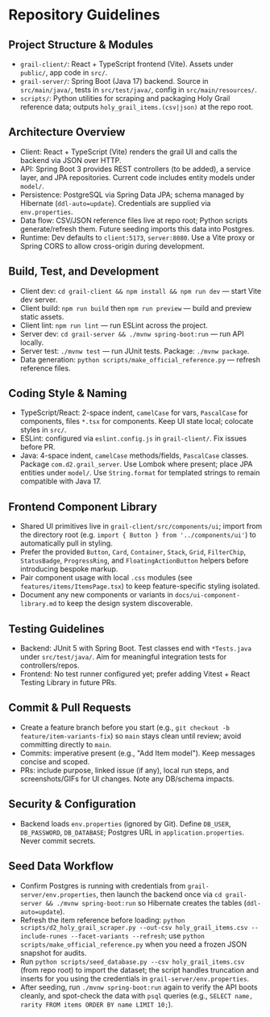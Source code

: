 # Repository Guidelines

## Project Structure & Modules
- `grail-client/`: React + TypeScript frontend (Vite). Assets under `public/`, app code in `src/`.
- `grail-server/`: Spring Boot (Java 17) backend. Source in `src/main/java/`, tests in `src/test/java/`, config in `src/main/resources/`.
- `scripts/`: Python utilities for scraping and packaging Holy Grail reference data; outputs `holy_grail_items.(csv|json)` at the repo root.

## Architecture Overview
- Client: React + TypeScript (Vite) renders the grail UI and calls the backend via JSON over HTTP.
- API: Spring Boot 3 provides REST controllers (to be added), a service layer, and JPA repositories. Current code includes entity models under `model/`.
- Persistence: PostgreSQL via Spring Data JPA; schema managed by Hibernate (`ddl-auto=update`). Credentials are supplied via `env.properties`.
- Data flow: CSV/JSON reference files live at repo root; Python scripts generate/refresh them. Future seeding imports this data into Postgres.
- Runtime: Dev defaults to `client:5173`, `server:8080`. Use a Vite proxy or Spring CORS to allow cross-origin during development.

## Build, Test, and Development
- Client dev: `cd grail-client && npm install && npm run dev` — start Vite dev server.
- Client build: `npm run build` then `npm run preview` — build and preview static assets.
- Client lint: `npm run lint` — run ESLint across the project.
- Server dev: `cd grail-server && ./mvnw spring-boot:run` — run API locally.
- Server test: `./mvnw test` — run JUnit tests. Package: `./mvnw package`.
- Data generation: `python scripts/make_official_reference.py` — refresh reference files.

## Coding Style & Naming
- TypeScript/React: 2-space indent, `camelCase` for vars, `PascalCase` for components, files `*.tsx` for components. Keep UI state local; colocate styles in `src/`.
- ESLint: configured via `eslint.config.js` in `grail-client/`. Fix issues before PR.
- Java: 4-space indent, `camelCase` methods/fields, `PascalCase` classes. Package `com.d2.grail_server`. Use Lombok where present; place JPA entities under `model/`. Use `String.format` for templated strings to remain compatible with Java 17.

## Frontend Component Library
- Shared UI primitives live in `grail-client/src/components/ui`; import from the directory root (e.g. `import { Button } from '../components/ui'`) to automatically pull in styling.
- Prefer the provided `Button`, `Card`, `Container`, `Stack`, `Grid`, `FilterChip`, `StatusBadge`, `ProgressRing`, and `FloatingActionButton` helpers before introducing bespoke markup.
- Pair component usage with local `.css` modules (see `features/items/ItemsPage.tsx`) to keep feature-specific styling isolated.
- Document any new components or variants in `docs/ui-component-library.md` to keep the design system discoverable.

## Testing Guidelines
- Backend: JUnit 5 with Spring Boot. Test classes end with `*Tests.java` under `src/test/java/`. Aim for meaningful integration tests for controllers/repos.
- Frontend: No test runner configured yet; prefer adding Vitest + React Testing Library in future PRs.

## Commit & Pull Requests
- Create a feature branch before you start (e.g., `git checkout -b feature/item-variants-fix`) so `main` stays clean until review; avoid committing directly to `main`.
- Commits: imperative present (e.g., "Add Item model"). Keep messages concise and scoped.
- PRs: include purpose, linked issue (if any), local run steps, and screenshots/GIFs for UI changes. Note any DB/schema impacts.

## Security & Configuration
- Backend loads `env.properties` (ignored by Git). Define `DB_USER`, `DB_PASSWORD`, `DB_DATABASE`; Postgres URL in `application.properties`. Never commit secrets.

## Seed Data Workflow
- Confirm Postgres is running with credentials from `grail-server/env.properties`, then launch the backend once via `cd grail-server && ./mvnw spring-boot:run` so Hibernate creates the tables (`ddl-auto=update`).
- Refresh the item reference before loading: `python scripts/d2_holy_grail_scraper.py --out-csv holy_grail_items.csv --include-runes --facet-variants --refresh`; use `python scripts/make_official_reference.py` when you need a frozen JSON snapshot for audits.
- Run `python scripts/seed_database.py --csv holy_grail_items.csv` (from repo root) to import the dataset; the script handles truncation and inserts for you using the credentials in `grail-server/env.properties`.
- After seeding, run `./mvnw spring-boot:run` again to verify the API boots cleanly, and spot-check the data with `psql` queries (e.g., `SELECT name, rarity FROM items ORDER BY name LIMIT 10;`).
